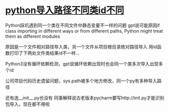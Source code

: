 # [python导入路径不同类id不同](2024/06/python3_same_class_different_import_path_class_id_not_same.md)

Python踩坑遇到同一个类在不同文件中静态变量不一样的问题 gpt说可能原因if class importing in different ways or from different paths, Python might treat them as different modules

原因是一个文件相对路径导入类，另一个文件从项目根目录绝对路径导入 用id函数打印了下两处文件类结果id不一样...

Python3没有循环依赖检测，gpt说循环依赖出现时也会同一个类多次导入出现多个id

公司项目代码历史遗留问题，sys.path被多个地方修改，同一个py有多种导入路径

还有连__init__.py也没有 同事解释说古老版本pycharm要写http://init.py才能识别包导入，现在都不用啦
